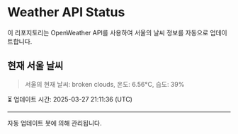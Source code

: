 
# Weather API Status

이 리포지토리는 OpenWeather API를 사용하여 서울의 날씨 정보를 자동으로 업데이트합니다.

## 현재 서울 날씨
> 서울의 현재 날씨: broken clouds, 온도: 6.56°C, 습도: 39%

⏳ 업데이트 시간: 2025-03-27 21:11:36 (UTC)

---
자동 업데이트 봇에 의해 관리됩니다.
